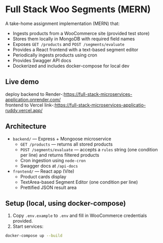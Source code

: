 # Full Stack Woo Segments (MERN)

A take-home assignment implementation (MERN) that:

- Ingests products from a WooCommerce site (provided test store)
- Stores them locally in MongoDB with required field names
- Exposes `GET /products` and `POST /segments/evaluate`
- Provides a React frontend with a text-based segment editor
- Periodically ingests products using cron
- Provides Swagger API docs
- Dockerized and includes docker-compose for local dev

## Live demo

deploy backend to Render-:https://full-stack-microservices-application.onrender.com/ <br>
frontend to Vercel link-:https://full-stack-microservices-applicatio-ruddy.vercel.app/

## Architecture

- `backend/` — Express + Mongoose microservice
  - `GET /products` — returns all stored products
  - `POST /segments/evaluate` — accepts a `rules` string (one condition per line) and returns filtered products
  - Cron ingestion using `node-cron`
  - Swagger docs at `/api-docs`
- `frontend/` — React app (Vite)
  - Product cards display
  - TextArea-based Segment Editor (one condition per line)
  - Prettified JSON result area

## Setup (local, using docker-compose)

1. Copy `.env.example` to `.env` and fill in WooCommerce credentials provided.
2. Start services:

```bash
docker-compose up --build
```
